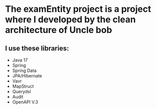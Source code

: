 # The examEntity project is a project where I developed by the clean architecture of Uncle bob
## I use these libraries:

- Java 17
- Spring
- Spring Data
- JPA/Hibernate
- Vavr
- MapStruct
- Querydsl
- Audit
- OpenAPI V.3
